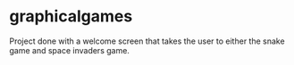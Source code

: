 # graphicalgames
Project done with a welcome screen that takes the user to either the snake game and space invaders game. 

